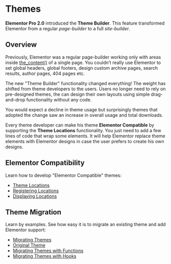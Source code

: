 # Themes

<Badge type="tip" vertical="top" text="Elementor Pro" /> <Badge type="warning" vertical="top" text="Intermediate" />

**Elementor Pro 2.0** introduced the **Theme Builder**. This feature transformed Elementor from a regular *page-builder* to a full *site-builder*.

## Overview

Previously, Elementor was a regular page-builder working only with areas inside [the_content()](https://developer.wordpress.org/reference/functions/the_content/) of a single page. You couldn’t really use Elementor to set global headers, global footers, design custom archive pages, search results, author pages, 404 pages etc.

The new "Theme Builder" functionality changed everything! The weight has shifted from theme developers to the users. Users no longer need to rely on pre-designed themes, the can design their own layouts using simple drag-and-drop functionality without any code.

You would expect a decline in theme usage but surprisingly themes that adopted the change saw an increase in overall usage and total downloads.

Every theme developer can make his theme **Elementor Compatible** by supporting the **Theme Locations** functionality. You just need to add a few lines of code that wrap some elements. It will help Elementor replace theme elements with Elementor designs in case the user prefers to create his own designs.

## Elementor Compatibility

Learn how to develop "Elementor Compatible" themes:

* [Theme Locations](./theme-locations)
* [Registering Locations](./registering-locations)
* [Displaying Locations](./displaying-locations)

## Theme Migration

Learn by examples. See how easy it is to migrate an existing theme and add Elementor support:

* [Migrating Themes](./migrating-themes)
* [Original Theme](./original-theme)
* [Migrating Themes with Functions](./migrating-themes-with-functions)
* [Migrating Themes with Hooks](./migrating-themes-with-hooks)
